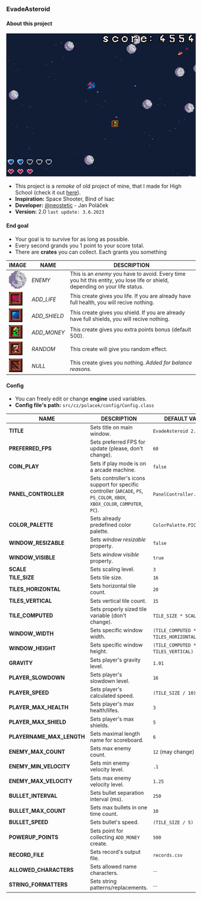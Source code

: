 ### EvadeAsteroid
#### About this project
![ss_1.png](files%2Fss_1.png)
- This project is a _remake_ of old project of mine, that I made for High School (check it out [here](https://github.com/neostetic/java-arcade-game)).
- **Inspiration:** Space Shooter, Bind of Isac
- **Developer:** [@neostetic](https://github.com/neostetic/java-arcade-game) - Jan Poláček
- **Version:** 2.0 `last update: 3.6.2023`
#### End goal
- Your goal is to survive for as long as possible.
- Every second grands you 1 point to your score total.
- There are **crates** you can collect. Each grants you something

| IMAGE                         | NAME         | DESCRIPTION                                                                                                                   |
|-------------------------------|--------------|-------------------------------------------------------------------------------------------------------------------------------|
| ![em_1.png](files%2Fen_1.png) | _ENEMY_      | This is an _enemy_ you have to avoid. Every time you hit this entity, you lose life or shield, depending on your life status. |
| ![pu_1.png](files%2Fpu_1.png) | _ADD_LIFE_   | This create gives you life. If you are already have full health, you will recive nothing.                                     |
| ![pu_3.png](files%2Fpu_2.png) | _ADD_SHIELD_ | This create gives you shield. If you are already have full shields, you will recive nothing.                                  |
| ![pu_4.png](files%2Fpu_4.png) | _ADD_MONEY_  | This create gives you extra points bonus (default 500).                                                                       |
| ![pu_5.png](files%2Fpu_5.png) | _RANDOM_     | This create will give you random effect.                                                                                      |
| ![pu_6.png](files%2Fpu_6.png) | _NULL_       | This create gives you nothing. _Added for balance reasons._                                                                   |

#### Config
- You can freely edit or change **engine** used variables.
- **Config file's path:** `src/cz/polacek/config/Config.class`

| NAME                      | DESCRIPTION                                                                                                                    | DEFAULT VALUE                         |
|---------------------------|--------------------------------------------------------------------------------------------------------------------------------|---------------------------------------|
| **TITLE**                 | Sets title on main window.                                                                                                     | `EvadeAsteroid 2.0`                   |
| **PREFERRED_FPS**         | Sets preferred FPS for update (please, don't change).                                                                          | `60`                                  |
| **COIN_PLAY**             | Sets if play mode is on a arcade machine.                                                                                      | `false`                               |
| **PANEL_CONTROLLER**      | Sets controller's icons support for specific controller (`ARCADE`, `PS`, `PS_COLOR`, `XBOX`, `XBOX_COLOR`, `COMPUTER`, `PC`).  | `PanelController.COMPUTER`            |
| **COLOR_PALETTE**         | Sets already predefined color palette.                                                                                         | `ColorPalette.PICO8`                  |
| **WINDOW_RESIZABLE**      | Sets _window resizable_ property.                                                                                              | `false`                               |
| **WINDOW_VISIBLE**        | Sets _window visible_ property.                                                                                                | `true`                                |
| **SCALE**                 | Sets scaling level.                                                                                                            | `3`                                   |
| **TILE_SIZE**             | Sets tile size.                                                                                                                | `16`                                  |
| **TILES_HORIZONTAL**      | Sets horizontal tile count.                                                                                                    | `20`                                  |
| **TILES_VERTICAL**        | Sets vertical tile count.                                                                                                      | `15`                                  |
| **TILE_COMPUTED**         | Sets properly sized tile variable (don't change).                                                                              | `TILE_SIZE * SCALE`                   |
| **WINDOW_WIDTH**          | Sets specific window width.                                                                                                    | `(TILE_COMPUTED * TILES_HORIZONTAL)`  |
| **WINDOW_HEIGHT**         | Sets specific window height.                                                                                                   | `(TILE_COMPUTED * TILES_VERTICAL)`    |
| **GRAVITY**               | Sets player's gravity level.                                                                                                   | `1.01`                                |
| **PLAYER_SLOWDOWN**       | Sets player's slowdown level.                                                                                                  | `16`                                  |
| **PLAYER_SPEED**          | Sets player's calculated speed.                                                                                                | `(TILE_SIZE / 10) * SCALE`            |
| **PLAYER_MAX_HEALTH**     | Sets player's max health/lifes.                                                                                                | `3`                                   |
| **PLAYER_MAX_SHIELD**     | Sets player's max shields.                                                                                                     | `5`                                   |
| **PLAYERNAME_MAX_LENGTH** | Sets maximal length name for scoreboard.                                                                                       | `6`                                   |
| **ENEMY_MAX_COUNT**       | Sets max enemy count.                                                                                                          | `12` (may change)                     |
| **ENEMY_MIN_VELOCITY**    | Sets min enemy velocity level.                                                                                                 | `.1`                                  |
| **ENEMY_MAX_VELOCITY**    | Sets max enemy velocity level.                                                                                                 | `1.25`                                |
| **BULLET_INTERVAL**       | Sets bullet separation interval (ms).                                                                                          | `250`                                 |
| **BULLET_MAX_COUNT**      | Sets max bullets in one time count.                                                                                            | `10`                                  |
| **BULLET_SPEED**          | Sets bullet's speed.                                                                                                           | `(TILE_SIZE / 5) * SCALE`             |
| **POWERUP_POINTS**        | Sets point for collecting `ADD_MONEY` create.                                                                                  | `500`                                 |
| **RECORD_FILE**           | Sets record's output file.                                                                                                     | `records.csv`                         |
| **ALLOWED_CHARACTERS**    | Sets allowed name characters.                                                                                                  | ...                                   |
| **STRING_FORMATTERS**     | Sets string patterns/replacements.                                                                                             | ...                                   |